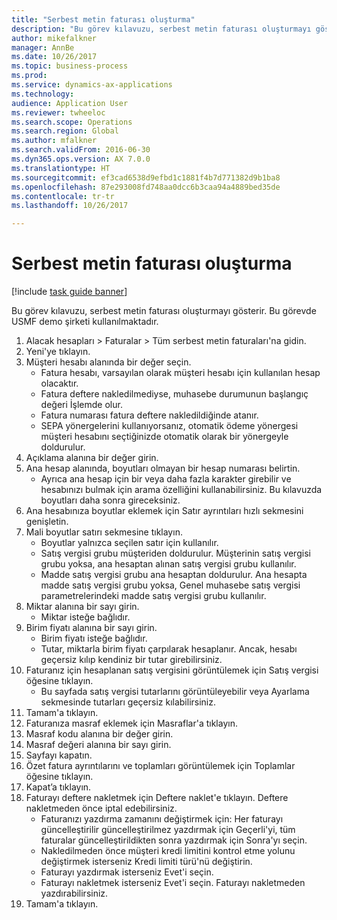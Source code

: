 ```yaml
--- 
title: "Serbest metin faturası oluşturma"
description: "Bu görev kılavuzu, serbest metin faturası oluşturmayı gösterir."
author: mikefalkner
manager: AnnBe
ms.date: 10/26/2017
ms.topic: business-process
ms.prod: 
ms.service: dynamics-ax-applications
ms.technology: 
audience: Application User
ms.reviewer: twheeloc
ms.search.scope: Operations
ms.search.region: Global
ms.author: mfalkner
ms.search.validFrom: 2016-06-30
ms.dyn365.ops.version: AX 7.0.0
ms.translationtype: HT
ms.sourcegitcommit: ef3cad6538d9efbd1c1881f4b7d771382d9b1ba8
ms.openlocfilehash: 87e293008fd748aa0dcc6b3caa94a4889bed35de
ms.contentlocale: tr-tr
ms.lasthandoff: 10/26/2017

---
```

# <a name="create-a-free-text-invoice"></a>Serbest metin faturası oluşturma

[!include [task guide banner](../../includes/task-guide-banner.md)]

Bu görev kılavuzu, serbest metin faturası oluşturmayı gösterir. Bu görevde USMF demo şirketi kullanılmaktadır.

1. Alacak hesapları > Faturalar > Tüm serbest metin faturaları'na gidin.
2. Yeni'ye tıklayın.
3. Müşteri hesabı alanında bir değer seçin.
    * Fatura hesabı, varsayılan olarak müşteri hesabı için kullanılan hesap olacaktır.   
    * Fatura deftere nakledilmediyse, muhasebe durumunun başlangıç değeri İşlemde olur.   
    * Fatura numarası fatura deftere nakledildiğinde atanır.  
    * SEPA yönergelerini kullanıyorsanız, otomatik ödeme yönergesi müşteri hesabını seçtiğinizde otomatik olarak bir yönergeyle doldurulur.  
4. Açıklama alanına bir değer girin.
5. Ana hesap alanında, boyutları olmayan bir hesap numarası belirtin.
    * Ayrıca ana hesap için bir veya daha fazla karakter girebilir ve hesabınızı bulmak için arama özelliğini kullanabilirsiniz. Bu kılavuzda boyutları daha sonra gireceksiniz.  
6. Ana hesabınıza boyutlar eklemek için Satır ayrıntıları hızlı sekmesini genişletin.
7. Mali boyutlar satırı sekmesine tıklayın.
    * Boyutlar yalnızca seçilen satır için kullanılır.    
    * Satış vergisi grubu müşteriden doldurulur. Müşterinin satış vergisi grubu yoksa, ana hesaptan alınan satış vergisi grubu kullanılır.  
    * Madde satış vergisi grubu ana hesaptan doldurulur. Ana hesapta madde satış vergisi grubu yoksa, Genel muhasebe satış vergisi parametrelerindeki madde satış vergisi grubu kullanılır.    
8. Miktar alanına bir sayı girin.
    * Miktar isteğe bağlıdır.  
9. Birim fiyatı alanına bir sayı girin.
    * Birim fiyatı isteğe bağlıdır.  
    * Tutar, miktarla birim fiyatı çarpılarak hesaplanır. Ancak, hesabı geçersiz kılıp kendiniz bir tutar girebilirsiniz.  
10. Faturanız için hesaplanan satış vergisini görüntülemek için Satış vergisi öğesine tıklayın.
    * Bu sayfada satış vergisi tutarlarını görüntüleyebilir veya Ayarlama sekmesinde tutarları geçersiz kılabilirsiniz.  
11. Tamam'a tıklayın.
12. Faturanıza masraf eklemek için Masraflar'a tıklayın. 
13. Masraf kodu alanına bir değer girin.
14. Masraf değeri alanına bir sayı girin.
15. Sayfayı kapatın.
16. Özet fatura ayrıntılarını ve toplamları görüntülemek için Toplamlar öğesine tıklayın.
17. Kapat’a tıklayın.
18. Faturayı deftere nakletmek için Deftere naklet'e tıklayın. Deftere nakletmeden önce iptal edebilirsiniz.
    * Faturanızı yazdırma zamanını değiştirmek için:  Her faturayı güncelleştirilir güncelleştirilmez   yazdırmak için Geçerli'yi, tüm faturalar güncelleştirildikten sonra yazdırmak için  Sonra'yı seçin.  
    * Nakledilmeden önce müşteri kredi limitini kontrol etme yolunu değiştirmek isterseniz Kredi limiti türü'nü değiştirin.  
    * Faturayı yazdırmak isterseniz Evet'i seçin.  
    * Faturayı nakletmek isterseniz Evet'i seçin. Faturayı nakletmeden yazdırabilirsiniz.  
19. Tamam'a tıklayın.


